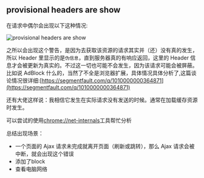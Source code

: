 ## provisional headers are show

在请求中偶尔会出现以下这种情况:

![provisional headers are show](../../static/images/zatan/provisional/provisional.jpg)

之所以会出现这个警告，是因为去获取该资源的请求其实并（还）没有真的发生，所以 Header 里显示的是`伪信息`，直到服务器真的有响应返回，这里的 Header 信息才会被更新为真实的。不过这一切也可能不会发生，因为该请求可能会被屏蔽。比如说 AdBlock 什么的，当然了不全是浏览器扩展，具体情况具体分析了,这篇谈论情况很详细:[https://segmentfault.com/q/1010000000364871](https://segmentfault.com/q/1010000000364871)

还有大佬这样说：我相信它发生在实际请求没有发送的时候。通常在加载缓存资源时发生。

可以尝试的使用[chrome://net-internals](chrome://net-internals)工具帮忙分析

总结出现场景：
+ 一个页面的 Ajax 请求未完成就离开页面（刷新或跳转），那么 Ajax 请求会被中断，就会出现这个错误
+ 添加了block
+ 查看电脑网络


